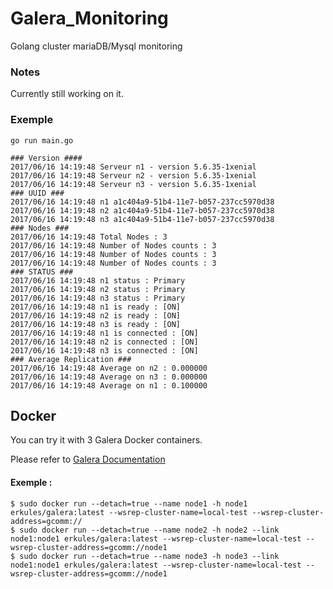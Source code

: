 # Galera_Monitoring
Golang cluster mariaDB/Mysql monitoring

### Notes
Currently still working on it.

### Exemple 

```
go run main.go

### Version ####
2017/06/16 14:19:48 Serveur n1 - version 5.6.35-1xenial
2017/06/16 14:19:48 Serveur n2 - version 5.6.35-1xenial
2017/06/16 14:19:48 Serveur n3 - version 5.6.35-1xenial
### UUID ###
2017/06/16 14:19:48 n1 a1c404a9-51b4-11e7-b057-237cc5970d38
2017/06/16 14:19:48 n2 a1c404a9-51b4-11e7-b057-237cc5970d38
2017/06/16 14:19:48 n3 a1c404a9-51b4-11e7-b057-237cc5970d38
### Nodes ###
2017/06/16 14:19:48 Total Nodes : 3
2017/06/16 14:19:48 Number of Nodes counts : 3
2017/06/16 14:19:48 Number of Nodes counts : 3
2017/06/16 14:19:48 Number of Nodes counts : 3
### STATUS ###
2017/06/16 14:19:48 n1 status : Primary
2017/06/16 14:19:48 n2 status : Primary
2017/06/16 14:19:48 n3 status : Primary
2017/06/16 14:19:48 n1 is ready : [ON]
2017/06/16 14:19:48 n2 is ready : [ON]
2017/06/16 14:19:48 n3 is ready : [ON]
2017/06/16 14:19:48 n1 is connected : [ON]
2017/06/16 14:19:48 n2 is connected : [ON]
2017/06/16 14:19:48 n3 is connected : [ON]
### Average Replication ###
2017/06/16 14:19:48 Average on n2 : 0.000000
2017/06/16 14:19:48 Average on n3 : 0.000000
2017/06/16 14:19:48 Average on n1 : 0.100000
```

## Docker

You can try it with 3 Galera Docker containers.

Please refer to [Galera Documentation](http://galeracluster.com/2015/05/getting-started-galera-with-docker-par-1/)

#### Exemple :
```
$ sudo docker run --detach=true --name node1 -h node1 erkules/galera:latest --wsrep-cluster-name=local-test --wsrep-cluster-address=gcomm://
$ sudo docker run --detach=true --name node2 -h node2 --link node1:node1 erkules/galera:latest --wsrep-cluster-name=local-test --wsrep-cluster-address=gcomm://node1
$ sudo docker run --detach=true --name node3 -h node3 --link node1:node1 erkules/galera:latest --wsrep-cluster-name=local-test --wsrep-cluster-address=gcomm://node1
```